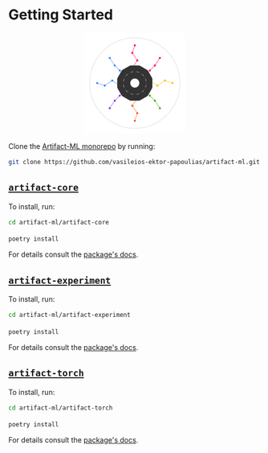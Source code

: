 # Getting Started  

<p align="center">
  <img src="../assets/artifact_ml_logo.svg" width="200" alt="Artifact-ML Logo">
</p>  

Clone the [Artifact-ML monorepo](https://github.com/vasileios-ektor-papoulias/artifact-ml/tree/main) by running:  

```bash
git clone https://github.com/vasileios-ektor-papoulias/artifact-ml.git
```
## [`artifact-core`](https://github.com/vasileios-ektor-papoulias/artifact-ml/tree/main/artifact-core)  
To install, run:  

```bash
cd artifact-ml/artifact-core

poetry install
```
For details consult the [package's docs](https://artifact-ml.readthedocs.io/en/latest/artifact-core).  

## [`artifact-experiment`](https://github.com/vasileios-ektor-papoulias/artifact-ml/tree/main/artifact-experiment)  
To install, run: 

```bash
cd artifact-ml/artifact-experiment

poetry install
```
For details consult the [package's docs](https://artifact-ml.readthedocs.io/en/latest/artifact-experiment).  

## [`artifact-torch`](https://github.com/vasileios-ektor-papoulias/artifact-ml/tree/main/artifact-torch)  
To install, run: 

```bash
cd artifact-ml/artifact-torch

poetry install
```

For details consult the [package's docs](../artifact-torch/docs/index.md).